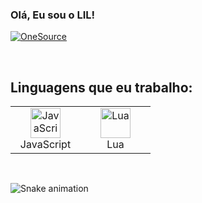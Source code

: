 ### Olá, Eu sou o LIL!

[![OneSource](https://img.shields.io/badge/Discord-7289DA?style=for-the-badge&logo=discord&logoColor=white)](https://discord.gg/MpskC7gQ)
  
<br />

## Linguagens que eu trabalho:

<table style="overflow:hidden">
  <tr>
    <td align="center" width="96">
      <a href="#javascript">
        <img src="https://upload.wikimedia.org/wikipedia/commons/thumb/9/99/Unofficial_JavaScript_logo_2.svg/1200px-Unofficial_JavaScript_logo_2.svg.png" width="48" height="48" alt="JavaScript" />
      </a>
      <br>JavaScript
    </td>
    <td align="center" width="96">
      <a href="#lua">
        <img src="https://upload.wikimedia.org/wikipedia/commons/thumb/c/cf/Lua-Logo.svg/1200px-Lua-Logo.svg.png" width="48" height="48" alt="Lua" />
      </a>
      <br>Lua
    </td>
  </tr>
</table>

<br />
 
![Snake animation](https://github.com/combo0001/combo0001/blob/output/github-contribution-grid-snake.svg)
